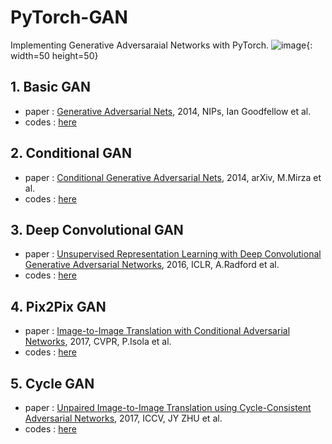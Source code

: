 # PyTorch-GAN
Implementing Generative Adversaraial Networks with PyTorch.
![image](https://user-images.githubusercontent.com/50229148/152935242-2e05708d-3a51-4508-8467-753192d7d072.png){: width=50 height=50}

## 1. Basic GAN
- paper : [Generative Adversarial Nets](https://arxiv.org/pdf/1406.2661.pdf), 2014, NIPs, Ian Goodfellow et al.
- codes : [here](https://github.com/PHANTOM0122/PyTorch-GAN/blob/main/Basic_GAN.ipynb)

## 2. Conditional GAN
- paper : [Conditional Generative Adversarial Nets](https://arxiv.org/abs/1411.1784), 2014, arXiv, M.Mirza et al.
- codes : [here](https://github.com/PHANTOM0122/PyTorch-GAN/blob/main/Conditional-GAN(CGAN).ipynb)

## 3. Deep Convolutional GAN
- paper : [Unsupervised Representation Learning with Deep Convolutional Generative Adversarial Networks](https://arxiv.org/abs/1511.06434), 2016, ICLR, A.Radford et al.
- codes : [here](https://github.com/PHANTOM0122/PyTorch-GAN/blob/main/DCGAN.ipynb)

## 4. Pix2Pix GAN
- paper : [Image-to-Image Translation with Conditional Adversarial Networks](https://arxiv.org/abs/1611.07004), 2017, CVPR, P.Isola et al.
- codes : [here](https://github.com/PHANTOM0122/PyTorch-GAN/blob/main/Pix2Pix.ipynb)

## 5. Cycle GAN
- paper : [Unpaired Image-to-Image Translation using Cycle-Consistent Adversarial Networks](https://arxiv.org/abs/1703.10593), 2017, ICCV, JY ZHU et al.
- codes : [here](https://github.com/PHANTOM0122/PyTorch-GAN/blob/main/CycleGAN.ipynb)
